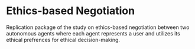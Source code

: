 # Ethics-based Negotiation
Replication package of the study on ethics-based negotiation between two autonomous agents where each agent represents a user and utilizes its ethical prefrences for ethical decision-making.

<!--This study has been designed, developed, and reported by the following investigators:

- [Mashal Afzal Memon](https://scholar.google.com/citations?user=Mnu_k-8AAAAJ&hl=en) (University of L'Aquila, Italy)
- [Gian Luca Scoccia](https://scholar.google.com/citations?user=y8EX4DAAAAAJ&hl=en) (Gran Sasso Science Institute, Italy)
- [Marco Autili](https://scholar.google.com/citations?user=s8F7eWIAAAAJ&hl=en&oi=ao) (University of L'Aquila, Italy)
- [Paola Inverardi](https://scholar.google.com/citations?user=x8XlRFgAAAAJ&hl=en&oi=ao) (Gran Sasso Science Institute, Italy)

For any information, interested researchers can contact us by writing an email to [mashalafzal.memon@graduate.univaq.it](mailto:mashalafzal.memon@graduate.univaq.it)!>

# Structure of the replication package
This replication package is organized according to the following structure.
```
1. readme.md                    # the file you are reading right now.

2. running code                 # a folder containing the python scripts to perform the experiment.

2.1 all_functions.py            # a python script containing functions to generate the required input and other functions to carry on the negotiation. This script is self-contained, it does not depend on other scripts.
2.2 negotiation.ipynb           # a jupyter notebook containing the main negotiation class. This notebook is dependent on the all_functions.py script.
2.3 loop.py                     # a python script containing a loop to perform the negotiation for desired number of iterations and record the data of entire negotiation process in a combined csv file.

3. results                      # a folder containing results of the experiment performed on various input size.

3.1 mapping1to5                 # a folder contatinig results fo the negotiation process where the ethical principles are ranked between 1 and 5.
3.2 mapping1to50                # a folder contatinig results fo the negotiation process where the ethical principles are ranked between 1 and 50.
3.3 mapping1to1000              # a folder contatinig results fo the negotiation process where the ethical principles are ranked between 1 and 1000.

